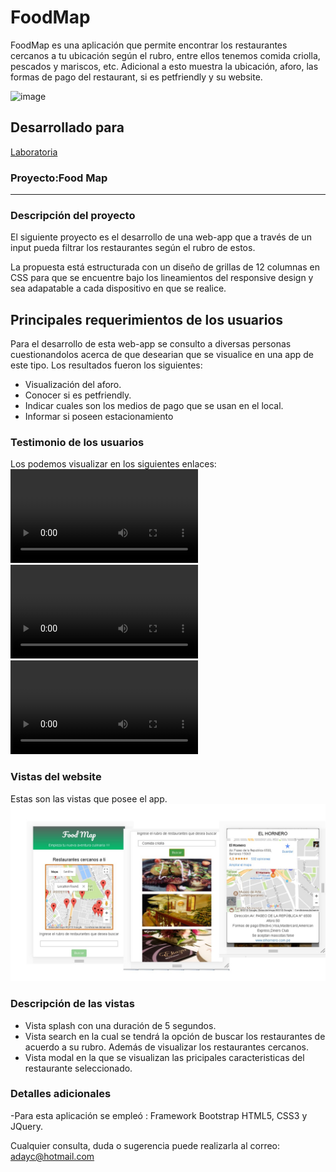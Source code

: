 # FoodMap
FoodMap es una aplicación que permite encontrar los restaurantes cercanos a tu ubicación según el rubro, entre ellos tenemos comida criolla, pescados y mariscos, etc.
Adicional a esto muestra la ubicación, aforo, las formas de pago del restaurant, si es petfriendly y su website.

![image](https://user-images.githubusercontent.com/32311089/36194821-3d63995a-1139-11e8-986a-f0a12731ac95.png)


## Desarrollado para 
[Laboratoria](http://laboratoria.la)



### Proyecto:Food Map
_____________

### Descripción del proyecto
El siguiente proyecto es el desarrollo de una web-app que a través de un input pueda filtrar los restaurantes según el rubro de estos.

La propuesta está estructurada con un diseño de grillas de 12 columnas en CSS para que se encuentre bajo los lineamientos del responsive design y sea adapatable a cada dispositivo en que se realice.

## Principales requerimientos de los usuarios
Para el desarrollo de esta web-app se consulto a diversas personas cuestionandolos acerca de que desearian que se visualice en una app de este tipo.
Los resultados fueron los siguientes:
* Visualización del aforo.
* Conocer si es petfriendly.
* Indicar cuales son los medios de pago que se usan en el local.
* Informar si poseen estacionamiento

### Testimonio de los usuarios 
Los podemos visualizar en los siguientes enlaces:
![Imagenes](assets/videos/Andrea.mp4)
![Imagenes](assets/videos/Nelson.mp4)
![Imagenes](assets/videos/Dayer.mp4)


### Vistas del website
Estas son las vistas que posee el app.
![Imagenes](assets/images/d1.jpg)

### Descripción de las vistas
* Vista splash con una duración de 5 segundos.
* Vista search en la cual se tendrá la opción de buscar los restaurantes de acuerdo a su rubro. Además de visualizar los restaurantes cercanos.
* Vista modal en la que se visualizan las pricipales caracteristicas del restaurante seleccionado.

### Detalles adicionales
-Para esta aplicación se empleó : Framework Bootstrap HTML5, CSS3 y JQuery.

  
  Cualquier consulta, duda o sugerencia puede realizarla al correo: adayc@hotmail.com
